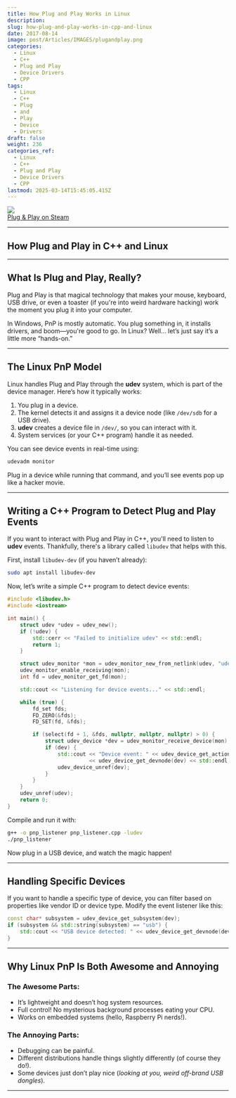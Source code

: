 ```yaml
---
title: How Plug and Play Works in Linux
description: 
slug: how-plug-and-play-works-in-cpp-and-linux
date: 2017-08-14
image: post/Articles/IMAGES/plugandplay.png
categories:
  - Linux
  - C++
  - Plug and Play
  - Device Drivers
  - CPP
tags:
  - Linux
  - C++
  - Plug
  - and
  - Play
  - Device
  - Drivers
draft: false
weight: 236
categories_ref:
  - Linux
  - C++
  - Plug and Play
  - Device Drivers
  - CPP
lastmod: 2025-03-14T15:45:05.415Z
---
```

![](/post/Articles/IMAGES/plugnplaysmall.jpg)\
[Plug & Play on Steam](https://store.steampowered.com/app/353560/Plug__Play/)

***

## How Plug and Play  in C++ and Linux

<!--
So, you want to understand Plug and Play (PnP) in Linux with C++? First of all, congratulations! You have chosen the path of pain, but also the path of ultimate power. Linux doesn’t hold your hand like Windows. Instead, it tosses you a kernel and says, "Figure it out, nerd." 

But fear not! I’m here to help you navigate the treacherous waters of Linux device detection and handling. Grab some coffee (or something stronger), and let’s dive in!
-->

***

## What Is Plug and Play, Really?

Plug and Play is that magical technology that makes your mouse, keyboard, USB drive, or even a toaster (if you're into weird hardware hacking) work the moment you plug it into your computer.

In Windows, PnP is mostly automatic. You plug something in, it installs drivers, and boom—you're good to go. In Linux? Well… let’s just say it’s a little more “hands-on.”

***

## The Linux PnP Model

Linux handles Plug and Play through the **udev** system, which is part of the device manager. Here’s how it typically works:

1. You plug in a device.
2. The kernel detects it and assigns it a device node (like `/dev/sdb` for a USB drive).
3. **udev** creates a device file in `/dev/`, so you can interact with it.
4. System services (or your C++ program) handle it as needed.

You can see device events in real-time using:

```bash
udevadm monitor
```

Plug in a device while running that command, and you’ll see events pop up like a hacker movie.

***

## Writing a C++ Program to Detect Plug and Play Events

If you want to interact with Plug and Play in C++, you'll need to listen to **udev** events. Thankfully, there's a library called `libudev` that helps with this.

First, install `libudev-dev` (if you haven’t already):

```bash
sudo apt install libudev-dev
```

Now, let’s write a simple C++ program to detect device events:

```cpp
#include <libudev.h>
#include <iostream>

int main() {
    struct udev *udev = udev_new();
    if (!udev) {
        std::cerr << "Failed to initialize udev" << std::endl;
        return 1;
    }

    struct udev_monitor *mon = udev_monitor_new_from_netlink(udev, "udev");
    udev_monitor_enable_receiving(mon);
    int fd = udev_monitor_get_fd(mon);

    std::cout << "Listening for device events..." << std::endl;

    while (true) {
        fd_set fds;
        FD_ZERO(&fds);
        FD_SET(fd, &fds);

        if (select(fd + 1, &fds, nullptr, nullptr, nullptr) > 0) {
            struct udev_device *dev = udev_monitor_receive_device(mon);
            if (dev) {
                std::cout << "Device event: " << udev_device_get_action(dev) << " - "
                          << udev_device_get_devnode(dev) << std::endl;
                udev_device_unref(dev);
            }
        }
    }
    udev_unref(udev);
    return 0;
}
```

Compile and run it with:

```bash
g++ -o pnp_listener pnp_listener.cpp -ludev
./pnp_listener
```

Now plug in a USB device, and watch the magic happen!

***

## Handling Specific Devices

If you want to handle a specific type of device, you can filter based on properties like vendor ID or device type. Modify the event listener like this:

```cpp
const char* subsystem = udev_device_get_subsystem(dev);
if (subsystem && std::string(subsystem) == "usb") {
    std::cout << "USB device detected: " << udev_device_get_devnode(dev) << std::endl;
}
```

***

## Why Linux PnP Is Both Awesome and Annoying

### The Awesome Parts:

* It’s lightweight and doesn’t hog system resources.
* Full control! No mysterious background processes eating your CPU.
* Works on embedded systems (hello, Raspberry Pi nerds!).

### The Annoying Parts:

* Debugging can be painful.
* Different distributions handle things slightly differently (of course they do!).
* Some devices just don’t play nice (*looking at you, weird off-brand USB dongles*).

***

<!-- 
## Wrapping Up

Plug and Play in Linux with C++ isn’t the easiest thing in the world, but once you get the hang of **udev**, it’s actually pretty fun. You get full control over how devices are detected and managed, and it’s a great way to learn more about Linux internals.

Now go forth and write some epic C++ programs that handle devices like a boss! Just don’t blame me when you accidentally delete your `/dev/sda`.

---

## Key Ideas

| Concept                   | Summary                                      |
|---------------------------|----------------------------------------------|
| Plug and Play (PnP)       | Auto-detection of devices in an OS          |
| Linux PnP                 | Uses `udev` to manage device nodes          |
| `libudev` in C++          | Library to listen for device events         |
| Device detection in C++   | Uses `udev_monitor` to track plug events    |
| Debugging udev events     | Use `udevadm monitor` to see real-time logs |
| Pros & Cons of Linux PnP  | Full control, but more complex than Windows |

---

And there you have it! Now you’re ready to write your own Linux Plug and Play applications in C++ without pulling out *too* much hair. 🚀

-->
